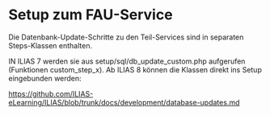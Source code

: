 # Setup zum FAU-Service

Die Datenbank-Update-Schritte zu den Teil-Services sind in separaten Steps-Klassen enthalten.

IN ILIAS 7 werden sie aus setup/sql/db_update_custom.php aufgerufen (Funktionen custom_step_x).
Ab ILIAS 8 können die Klassen direkt ins Setup eingebunden werden:

https://github.com/ILIAS-eLearning/ILIAS/blob/trunk/docs/development/database-updates.md

